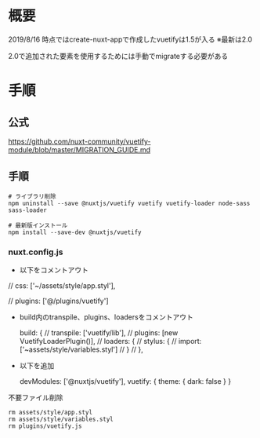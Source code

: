 # 概要

2019/8/16 時点ではcreate-nuxt-appで作成したvuetifyは1.5が入る
※最新は2.0

2.0で追加された要素を使用するためには手動でmigrateする必要がある

# 手順

## 公式

https://github.com/nuxt-community/vuetify-module/blob/master/MIGRATION_GUIDE.md

## 手順

```
# ライブラリ削除
npm uninstall --save @nuxtjs/vuetify vuetify vuetify-loader node-sass sass-loader

# 最新版インストール
npm install --save-dev @nuxtjs/vuetify
```

### nuxt.config.js

* 以下をコメントアウト

// css: ['~/assets/style/app.styl'],

// plugins: ['@/plugins/vuetify']

* build内のtranspile、plugins、loadersをコメントアウト

  build: {
    // transpile: ['vuetify/lib'],
    // plugins: [new VuetifyLoaderPlugin()],
    // loaders: {
    //   stylus: {
    //     import: ['~assets/style/variables.styl']
    //   }
    // },

* 以下を追加

  devModules: ['@nuxtjs/vuetify'],
  vuetify: {
    theme: {
      dark: false
    }
  }

不要ファイル削除

```
rm assets/style/app.styl
rm assets/style/variables.styl
rm plugins/vuetify.js
```
